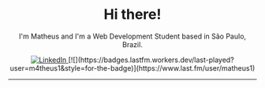 <h1 align="center">
  Hi there! 
</h1>

<p align="center">
  I'm Matheus and I'm a Web Development Student based in São Paulo, Brazil.
</p>

<div align="center">
  <a href="https://www.linkedin.com/in/matheuscarvalhoscm/">
    <img src="https://img.shields.io/badge/linkedin-%230077B5.svg?&style=for-the-badge&logo=linkedin&logoColor=white" alt="LinkedIn" />
  </a>
  [![](https://badges.lastfm.workers.dev/last-played?user=m4theus1&style=for-the-badge)](https://www.last.fm/user/matheus1)
</div>

<hr>
